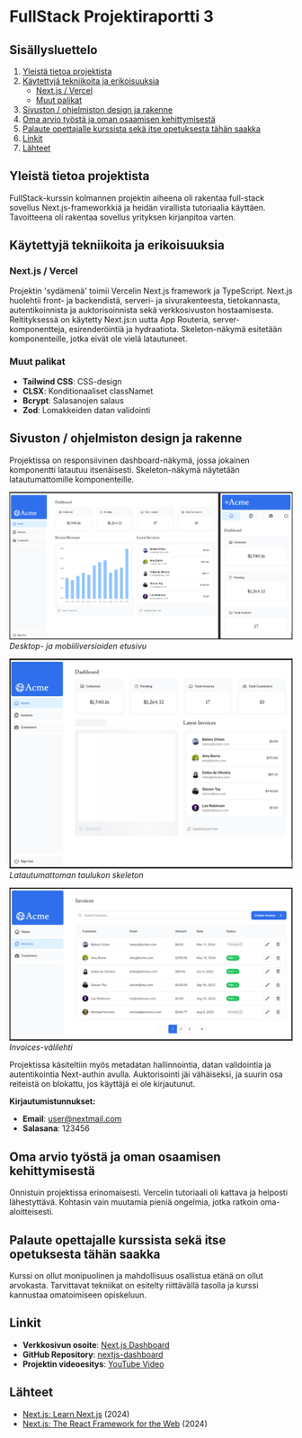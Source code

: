 # FullStack Projektiraportti 3

## Sisällysluettelo
1. [Yleistä tietoa projektista](#yleistä-tietoa-projektista)
2. [Käytettyjä tekniikoita ja erikoisuuksia](#käytettyjä-tekniikoita-ja-erikoisuuksia)
   - [Next.js / Vercel](#nextjs--vercel)
   - [Muut palikat](#muut-palikat)
3. [Sivuston / ohjelmiston design ja rakenne](#sivuston--ohjelmiston-design-ja-rakenne)
4. [Oma arvio työstä ja oman osaamisen kehittymisestä](#oma-arvio-työstä-ja-oman-osaamisen-kehittymisestä)
5. [Palaute opettajalle kurssista sekä itse opetuksesta tähän saakka](#palaute-opettajalle-kurssista-sekä-itse-opetuksesta-tähän-saakka)
6. [Linkit](#linkit)
7. [Lähteet](#lähteet)

## Yleistä tietoa projektista
FullStack-kurssin kolmannen projektin aiheena oli rakentaa full-stack sovellus Next.js-frameworkkiä ja heidän virallista tutoriaalia käyttäen. Tavoitteena oli rakentaa sovellus yrityksen kirjanpitoa varten.

## Käytettyjä tekniikoita ja erikoisuuksia
### Next.js / Vercel
Projektin 'sydämenä' toimii Vercelin Next.js framework ja TypeScript. Next.js huolehtii front- ja backendistä, serveri- ja sivurakenteesta, tietokannasta, autentikoinnista ja auktorisoinnista sekä verkkosivuston hostaamisesta. Reitityksessä on käytetty Next.js:n uutta App Routeria, server-komponentteja, esirenderöintiä ja hydraatiota. Skeleton-näkymä esitetään komponenteille, jotka eivät ole vielä latautuneet.

### Muut palikat
- **Tailwind CSS**: CSS-design
- **CLSX**: Konditionaaliset classNamet
- **Bcrypt**: Salasanojen salaus
- **Zod**: Lomakkeiden datan validointi

## Sivuston / ohjelmiston design ja rakenne
Projektissa on responsiivinen dashboard-näkymä, jossa jokainen komponentti latautuu itsenäisesti. Skeleton-näkymä näytetään latautumattomille komponenteille.

![Desktop- ja mobiiliversioiden etusivu](image1.png)
*Desktop- ja mobiiliversioiden etusivu*

![Latautumattoman taulukon skeleton](image2.png)
*Latautumattoman taulukon skeleton*

![Invoices-välilehti](image3.png)
*Invoices-välilehti*

Projektissa käsiteltiin myös metadatan hallinnointia, datan validointia ja autentikointia Next-authin avulla. Auktorisointi jäi vähäiseksi, ja suurin osa reiteistä on blokattu, jos käyttäjä ei ole kirjautunut.

**Kirjautumistunnukset:**
- **Email**: user@nextmail.com
- **Salasana**: 123456

## Oma arvio työstä ja oman osaamisen kehittymisestä
Onnistuin projektissa erinomaisesti. Vercelin tutoriaali oli kattava ja helposti lähestyttävä. Kohtasin vain muutamia pieniä ongelmia, jotka ratkoin oma-aloitteisesti.

## Palaute opettajalle kurssista sekä itse opetuksesta tähän saakka
Kurssi on ollut monipuolinen ja mahdollisuus osallistua etänä on ollut arvokasta. Tarvittavat tekniikat on esitelty riittävällä tasolla ja kurssi kannustaa omatoimiseen opiskeluun.

## Linkit
- **Verkkosivun osoite**: [Next.js Dashboard](https://nextjs-dashboard-beige-alpha-69.vercel.app/)
- **GitHub Repository**: [nextjs-dashboard](https://github.com/MrYawnie/nextjs-dashboard/)
- **Projektin videoesitys**: [YouTube Video](https://youtu.be/3pvbwNWuIrU)

## Lähteet
- [Next.js: Learn Next.js](https://nextjs.org/) (2024)
- [Next.js: The React Framework for the Web](https://nextjs.org/) (2024)
